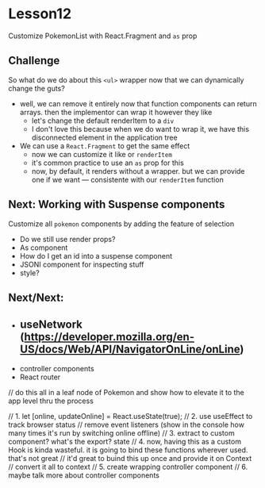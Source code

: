 # Lesson12

Customize PokemonList with React.Fragment and `as` prop

## Challenge

So what do we do about this `<ul>` wrapper now that we can dynamically change the guts?

- well, we can remove it entirely now that function components can return arrays. then the implementor can wrap it however they like
  - let's change the default renderItem to a `div`
  - I don't love this because when we do want to wrap it, we have this disconnected element in the application tree
- We can use a `React.Fragment` to get the same effect
  - now we can customize it like or `renderItem`
  - it's common practice to use an `as` prop for this
  - now, by default, it renders without a wrapper. but we can provide one if we want — consistente with our `renderItem` function

## Next: Working with Suspense components

Customize all `pokemon` components by adding the feature of selection

- Do we still use render props?
- As component
- How do I get an id into a suspense component
- JSONI component for inspecting stuff
- style?

## Next/Next:

- ## useNetwork (https://developer.mozilla.org/en-US/docs/Web/API/NavigatorOnLine/onLine)
- controller components
- React router

// do this all in a leaf node of Pokemon and show how to elevate it to the app level thru the process

// 1. let [online, updateOnline] = React.useState(true);
// 2. use useEffect to track browser status
// remove event listeners (show in the console how many times it's run by switching online offline)
// 3. extract to custom component? what's the export? state
// 4. now, having this as a custom Hook is kinda wasteful. it is going to bind these functions wherever used. that's not great
// it'd great to buind this up once and provide it on Context
// convert it all to context
// 5. create wrapping controller component
// 6. maybe talk more about controller components
